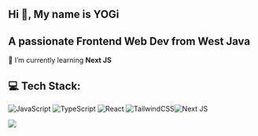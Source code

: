 ## Hi 👋, My name is YOGi

## A passionate Frontend Web Dev from West Java

🌱 I’m currently learning **Next JS**

## 💻 Tech Stack:

![JavaScript](https://img.shields.io/badge/javascript-%23323330.svg?style=flat&logo=javascript&logoColor=%23F7DF1E) ![TypeScript](https://img.shields.io/badge/typescript-%23007ACC.svg?style=flat&logo=typescript&logoColor=white) ![React](https://img.shields.io/badge/react-%2320232a.svg?style=flat&logo=react&logoColor=%2361DAFB) ![TailwindCSS](https://img.shields.io/badge/tailwindcss-%2338B2AC.svg?style=flat&logo=tailwind-css&logoColor=white)![Next JS](https://img.shields.io/badge/Next-black?style=plastic&logo=next.js&logoColor=white)

![](https://github-readme-stats.vercel.app/api/top-langs/?username=yogyy&theme=dark&hide_border=false&include_all_commits=false&count_private=false&layout=compact)

<!-- [![](https://visitcount.itsvg.in/api?id=yogyy&icon=2&color=0)](https://visitcount.itsvg.in) -->

